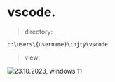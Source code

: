 # vscode.

> directory:

```c:\users\{username}\injty\vscode```

> view:

![23.10.2023, windows 11](./preview.png)
